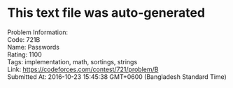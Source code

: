 # This text file was auto-generated  
  
Problem Information:  
Code: 721B  
Name: Passwords  
Rating: 1100  
Tags: implementation, math, sortings, strings  
Link: https://codeforces.com/contest/721/problem/B  
Submitted At: 2016-10-23 15:45:38 GMT+0600 (Bangladesh Standard Time)  
